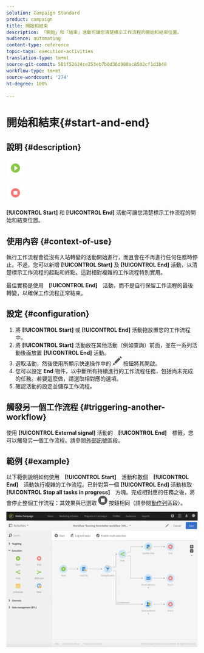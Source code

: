 ```yaml
---
solution: Campaign Standard
product: campaign
title: 開始和結束
description: 「開始」和「結束」活動可讓您清楚標示工作流程的開始和結束位置。
audience: automating
content-type: reference
topic-tags: execution-activities
translation-type: tm+mt
source-git-commit: 501f52624ce253eb7b0d36d908ac8502cf1d3b48
workflow-type: tm+mt
source-wordcount: '274'
ht-degree: 100%

---
```



# 開始和結束{#start-and-end}

## 說明 {#description}

![](assets/start.png)

![](assets/end.png)

**[!UICONTROL Start]** 和 **[!UICONTROL End]** 活動可讓您清楚標示工作流程的開始和結束位置。

## 使用內容 {#context-of-use}

執行工作流程會從沒有入站轉變的活動開始進行，而且會在不再進行任何任務時停止。不過，您可以新增 **[!UICONTROL Start]** 及 **[!UICONTROL End]** 活動，以清楚標示工作流程的起點和終點。這對相對複雜的工作流程特別實用。

最佳實務是使用　**[!UICONTROL End]**　活動，而不是自行保留工作流程的最後轉變，以確保工作流程正常結束。

## 設定 {#configuration}

1. 將 **[!UICONTROL Start]** 或 **[!UICONTROL End]** 活動拖放置您的工作流程中。
1. 將 **[!UICONTROL Start]** 活動放在其他活動（例如查詢）前面，並在一系列活動後面放置 **[!UICONTROL End]** 活動。
1. 選取活動，然後使用所顯示快速操作中的 ![](assets/edit_darkgrey-24px.png) 按鈕將其開啟。
1. 您可以設定 **End** 物件，以中斷所有持續進行的工作流程任務，包括尚未完成的任務。若要這麼做，請選取相對應的選項。
1. 確認活動的設定並儲存工作流程。

## 觸發另一個工作流程 {#triggering-another-workflow}

使用 **[!UICONTROL External signal]** 活動的　**[!UICONTROL End]**　標籤，您可以觸發另一個工作流程。請參閱[外部訊號](../../automating/using/external-signal.md)區段。

## 範例 {#example}

以下範例說明如何使用　**[!UICONTROL Start]**　活動和數個　**[!UICONTROL End]**　活動執行複雜的工作流程。已針對第一個 **[!UICONTROL End]** 活動核取　**[!UICONTROL Stop all tasks in progress]**　方塊。完成相對應的任務之後，將會停止整個工作流程：其效果與已選取 ![](assets/stop_darkgrey-24px.png) 按鈕相同（請參閱[動作列](../../automating/using/workflow-interface.md#action-bar)區段）。

![](assets/wkf_start_end_example.png)

